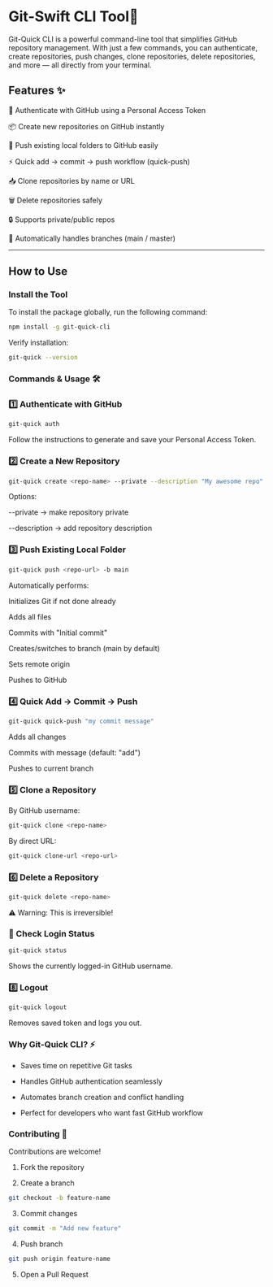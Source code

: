 # Git-Swift CLI Tool🚀

Git-Quick CLI is a powerful command-line tool that simplifies GitHub repository management. With just a few commands, you can authenticate, create repositories, push changes, clone repositories, delete repositories, and more — all directly from your terminal.

## Features ✨

🔑 Authenticate with GitHub using a Personal Access Token

📦 Create new repositories on GitHub instantly

🚀 Push existing local folders to GitHub easily

⚡ Quick add → commit → push workflow (quick-push)

📥 Clone repositories by name or URL

🗑️ Delete repositories safely

🔒 Supports private/public repos

🔄 Automatically handles branches (main / master)

---

## How to Use

### Install the Tool

To install the package globally, run the following command:

```bash
npm install -g git-quick-cli
```

Verify installation:

```bash
git-quick --version
```

### Commands & Usage 🛠️

### 1️⃣ Authenticate with GitHub

```bash
git-quick auth
```

Follow the instructions to generate and save your Personal Access Token.

### 2️⃣ Create a New Repository

```bash
git-quick create <repo-name> --private --description "My awesome repo"
```

Options:

--private → make repository private

--description <text> → add repository description

### 3️⃣ Push Existing Local Folder

```bash
git-quick push <repo-url> -b main
```

Automatically performs:

Initializes Git if not done already

Adds all files

Commits with "Initial commit"

Creates/switches to branch (main by default)

Sets remote origin

Pushes to GitHub

### 4️⃣ Quick Add → Commit → Push

```bash
git-quick quick-push "my commit message"
```

Adds all changes

Commits with message (default: "add")

Pushes to current branch

### 5️⃣ Clone a Repository

By GitHub username:

```bash
git-quick clone <repo-name>
```

By direct URL:

```bash
git-quick clone-url <repo-url>
```

### 6️⃣ Delete a Repository

```bash
git-quick delete <repo-name>
```

⚠️ Warning: This is irreversible!

### ️⃣ Check Login Status

```bash
git-quick status
```

Shows the currently logged-in GitHub username.

### 8️⃣ Logout

```bash
git-quick logout
```

Removes saved token and logs you out.

### Why Git-Quick CLI? ⚡

- Saves time on repetitive Git tasks

- Handles GitHub authentication seamlessly

- Automates branch creation and conflict handling

- Perfect for developers who want fast GitHub workflow

### Contributing 🤝

Contributions are welcome!

1. Fork the repository

2. Create a branch

```bash
git checkout -b feature-name
```

3. Commit changes

```bash
git commit -m "Add new feature"
```

4. Push branch

```bash
git push origin feature-name
```

5. Open a Pull Request
